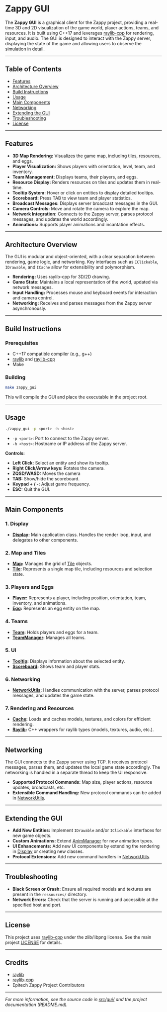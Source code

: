 # Zappy GUI

The **Zappy GUI** is a graphical client for the Zappy project, providing a real-time 3D and 2D visualization of the game world, player actions, teams, and resources. It is built using C++17 and leverages [raylib-cpp](https://github.com/RobLoach/raylib-cpp) for rendering, input, and audio. The GUI is designed to interact with the Zappy server, displaying the state of the game and allowing users to observe the simulation in detail.

---

## Table of Contents

- [Features](#features)
- [Architecture Overview](#architecture-overview)
- [Build Instructions](#build-instructions)
- [Usage](#usage)
- [Main Components](#main-components)
- [Networking](#networking)
- [Extending the GUI](#extending-the-gui)
- [Troubleshooting](#troubleshooting)
- [License](#license)

---

## Features

- **3D Map Rendering:** Visualizes the game map, including tiles, resources, and eggs.
- **Player Visualization:** Shows players with orientation, level, team, and inventory.
- **Team Management:** Displays teams, their players, and eggs.
- **Resource Display:** Renders resources on tiles and updates them in real-time.
- **Tooltip System:** Hover or click on entities to display detailed tooltips.
- **Scoreboard:** Press TAB to view team and player statistics.
- **Broadcast Messages:** Displays server broadcast messages in the GUI.
- **Camera Controls:** Move and rotate the camera to explore the map.
- **Network Integration:** Connects to the Zappy server, parses protocol messages, and updates the world accordingly.
- **Animations:** Supports player animations and incantation effects.

---

## Architecture Overview

The GUI is modular and object-oriented, with a clear separation between rendering, game logic, and networking. Key interfaces such as ```IClickable```, ```IDrawable```, and ```ICache``` allow for extensibility and polymorphism.

- **Rendering:** Uses raylib-cpp for 3D/2D drawing.
- **Game State:** Maintains a local representation of the world, updated via network messages.
- **Input Handling:** Processes mouse and keyboard events for interaction and camera control.
- **Networking:** Receives and parses messages from the Zappy server asynchronously.

---

## Build Instructions

### Prerequisites

- C++17 compatible compiler (e.g., g++)
- [raylib](https://www.raylib.com/) and [raylib-cpp](https://github.com/RobLoach/raylib-cpp)
- Make

### Building

```sh
make zappy_gui
```

This will compile the GUI and place the executable in the project root.

---

## Usage

```sh
./zappy_gui -p <port> -h <host>
```

- `-p <port>`: Port to connect to the Zappy server.
- `-h <host>`: Hostname or IP address of the Zappy server.

**Controls:**
- **Left Click:** Select an entity and show its tooltip.
- **Right Click/Arrow keys:** Rotates the camera.
- **ZQSD/WASD:** Moves the camera
- **TAB:** Show/hide the scoreboard.
- **Keypad + / -:** Adjust game frequency.
- **ESC:** Quit the GUI.

---

## Main Components

### 1. Display

- **[Display](src/gui/Display/Display.cpp):** Main application class. Handles the render loop, input, and delegates to other components.

### 2. Map and Tiles

- **[Map](src/gui/Map/Map.cpp):** Manages the grid of [Tile](src/gui/Tile/Tile.cpp) objects.
- **[Tile](src/gui/Tile/Tile.cpp):** Represents a single map tile, including resources and selection state.

### 3. Players and Eggs

- **[Player](src/gui/Player/Player.cpp):** Represents a player, including position, orientation, team, inventory, and animations.
- **[Egg](src/gui/Egg/Egg.cpp):** Represents an egg entity on the map.

### 4. Teams

- **[Team](src/gui/Team/Team.cpp):** Holds players and eggs for a team.
- **[TeamManager](src/gui/TeamManager/TeamManager.cpp):** Manages all teams.

### 5. UI

- **[Tooltip](src/gui/Tooltip/Tooltip.cpp):** Displays information about the selected entity.
- **[Scoreboard](src/gui/Scoreboard/Scoreboard.cpp):** Shows team and player stats.

### 6. Networking

- **[NetworkUtils](src/gui/NetworkUtils/NetworkUtils.cpp):** Handles communication with the server, parses protocol messages, and updates the game state.

### 7. Rendering and Resources

- **[Cache](src/gui/Cache/Cache.cpp):** Loads and caches models, textures, and colors for efficient rendering.
- **[Raylib](src/gui/Raylib/):** C++ wrappers for raylib types (models, textures, audio, etc.).

---

## Networking

The GUI connects to the Zappy server using TCP. It receives protocol messages, parses them, and updates the local game state accordingly. The networking is handled in a separate thread to keep the UI responsive.

- **Supported Protocol Commands:** Map size, player actions, resource updates, broadcasts, etc.
- **Extensible Command Handling:** New protocol commands can be added in [NetworkUtils](src/gui/NetworkUtils/NetworkUtils.cpp).

---

## Extending the GUI

- **Add New Entities:** Implement ```IDrawable``` and/or ```IClickable``` interfaces for new game objects.
- **Custom Animations:** Extend [AnimManager](src/gui/AnimManager/AnimManager.cpp) for new animation types.
- **UI Enhancements:** Add new UI components by extending the rendering in [Display](src/gui/Display/Display.cpp) or creating new classes.
- **Protocol Extensions:** Add new command handlers in [NetworkUtils](src/gui/NetworkUtils/NetworkUtils.cpp).

---

## Troubleshooting

- **Black Screen or Crash:** Ensure all required models and textures are present in the ```ressources/``` directory.
- **Network Errors:** Check that the server is running and accessible at the specified host and port.

---

## License

This project uses [raylib-cpp](https://github.com/RobLoach/raylib-cpp) under the zlib/libpng license.
See the main project [LICENSE](LICENSE) for details.

---

## Credits

- [raylib](https://www.raylib.com/)
- [raylib-cpp](https://github.com/RobLoach/raylib-cpp)
- Epitech Zappy Project Contributors

---

*For more information, see the source code in [src/gui/](src/gui/) and the project documentation (README.md).*